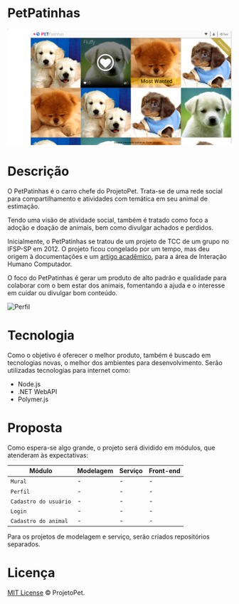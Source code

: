 # PetPatinhas

![Mural](/mockups/mural.png)

# Descrição

O PetPatinhas é o carro chefe do ProjetoPet. Trata-se de uma rede social para compartilhamento e atividades com temática em seu animal de estimação.

Tendo uma visão de atividade social, também é tratado como foco a adoção e doação de animais, bem como divulgar achados e perdidos.

Inicialmente, o PetPatinhas se tratou de um projeto de TCC de um grupo no IFSP-SP em 2012. O projeto ficou congelado por um tempo, mas deu origem à documentações e um [artigo acadêmico](http://ceur-ws.org/Vol-1051/paper0.pdf), para a área de Interação Humano Computador.

O foco do PetPatinhas é gerar um produto de alto padrão e qualidade para colaborar com o bem estar dos animais, fomentando a ajuda e o interesse em cuidar ou divulgar bom conteúdo.

![Perfil](/mockups/perfil.png)

# Tecnologia

Como o objetivo é oferecer o melhor produto, também é buscado em tecnologias novas, o melhor dos ambientes para desenvolvimento. Serão utilizadas tecnologias para internet como:

- Node.js
- .NET WebAPI
- Polymer.js

# Proposta

Como espera-se algo grande, o projeto será dividido em módulos, que atenderam às expectativas:

Módulo | Modelagem | Serviço | Front-end
---|--- |--- |---
`Mural` | - | - | - 
`Perfil` | - | - | - 
`Cadastro do usuário` | - | - | - 
`Login` | - | - | - 
`Cadastro do animal` | - | - | - 

Para os projetos de modelagem e serviço, serão criados repositórios separados.

# Licença

[MIT License](http://octavioturra.mit-license.org/) © ProjetoPet.